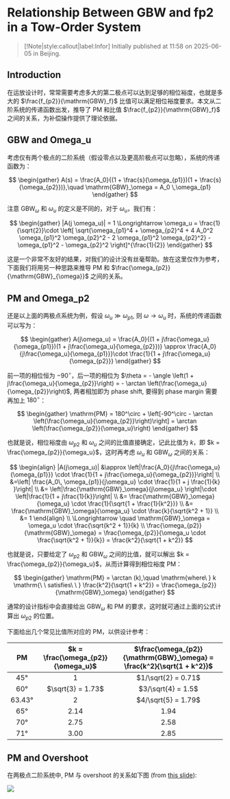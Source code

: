 # Relationship Between GBW and fp2 in a Tow-Order System

> [!Note|style:callout|label:Infor]
> Initially published at 11:58 on 2025-06-05 in Beijing.

## Introduction

在运放设计时，常常需要考虑多大的第二极点可以达到足够的相位裕度，也就是多大的 $\frac{f_{p2}}{\mathrm{GBW}_f}$ 比值可以满足相位裕度要求。本文从二阶系统的传递函数出发，推导了 $\mathrm{PM}$ 和比值 $\frac{f_{p2}}{\mathrm{GBW}_f}$ 之间的关系，为补偿操作提供了理论依据。

## GBW and Omega_u

考虑仅有两个极点的二阶系统（假设零点以及更高阶极点可以忽略），系统的传递函数为：

$$
\begin{gather}
A(s) = \frac{A_0}{(1 + \frac{s}{\omega_{p1}})(1 + \frac{s}{\omega_{p2}})},\quad \mathrm{GBW}_\omega = A_0 \,\omega_{p1} 
\end{gather}
$$

注意 $\mathrm{GBW}_\omega$ 和 $\omega_u$ 的定义是不同的，对于 $\omega_u$，我们有：

$$
\begin{gather}
|A(j \omega_u)| = 1 \Longrightarrow \omega_u = \frac{1}{\sqrt{2}}\cdot \left[ 
\sqrt{\omega_{p1}^4 + \omega_{p2}^4 + 4 A_0^2 \omega_{p1}^2 \omega_{p2}^2 - 2 \omega_{p1}^2 \omega_{p2}^2} - \omega_{p1}^2 - \omega_{p2}^2
\right]^{\frac{1}{2}}
\end{gather}
$$

这是一个非常不友好的结果，对我们的设计没有丝毫帮助。放在这里仅作为参考，下面我们将用另一种思路来推导 $\mathrm{PM}$ 和 $\frac{\omega_{p2}}{\mathrm{GBW}_{\omega}}$ 之间的关系。

<!-- 这个结果看着就非常不友好，我们作一些近似：

$$
\begin{align}
\omega_u &= \frac{1}{\sqrt{2}}\cdot \left[ 
\sqrt{\omega_{p1}^4 + \omega_{p2}^4 + 4\,\mathrm{GBW}_\omega^2 \, \omega_{p2}^2 - 2 \omega_{p1}^2 \omega_{p2}^2} - \omega_{p1}^2 - \omega_{p2}^2
\right]^{\frac{1}{2}}
\\
& \approx \frac{1}{\sqrt{2}}\cdot \left[ 
\sqrt{\omega_{p2}^4 + 4\,\mathrm{GBW}_\omega^2 \, \omega_{p2}^2} - \omega_{p2}^2
\right]^{\frac{1}{2}}
\\
&=  \frac{1}{\sqrt{2}}\cdot \left[ \omega_{p2}^2
\sqrt{1 + \left(\frac{2\,\mathrm{GBW}_\omega}{\omega_{p2}}\right)^2} - \omega_{p2}^2
\right]^{\frac{1}{2}}
\\
&\approx  \frac{1}{\sqrt{2}}\cdot \left[ \omega_{p2}^2
\left(1 + \frac{x}{2} - \frac{x^2}{8} - 1 \right)
\right]^{\frac{1}{2}}\quad {\footnotesize x = \left(\frac{2\,\mathrm{GBW}_\omega}{\omega_{p2}}\right)^2 = \frac{4\,\mathrm{GBW}_\omega^2}{\omega_{p2}^2} }
\\
& =  \frac{1}{\sqrt{2}}\cdot \left[ \omega_{p2}^2
\left( \frac{2\, \mathrm{GBW}_\omega^2}{\omega_{p2}^2} - \frac{2\, \mathrm{GBW}_\omega^4}{\omega_{p2}^4} \right)
\right]^{\frac{1}{2}}
\\
& = \sqrt{\mathrm{GBW}_\omega^2 - \frac{\mathrm{GBW}_\omega^4}{\omega_{p2}^2}}
\\
& = \mathrm{GBW}_\omega \cdot \sqrt{1 - \left(\frac{\mathrm{GBW}_\omega}{\omega_{p2}}\right)^2}
\end{align}
$$

也就是说，当 $\omega_{p2}$ 足够大时，$\omega_u \approx \mathrm{GBW}_\omega$；但是 $\omega_{p2}$ 不够大时，$\omega_u < \mathrm{GBW}_\omega$ 会逐渐减小，这与直觉相符合。 -->

## PM and Omega_p2

还是以上面的两极点系统为例，假设 $\omega_u \gg \omega_{p1}$, 则 $\omega \to \omega_u$ 时，系统的传递函数可以写为：

$$
\begin{gather}
A(j\omega_u) = \frac{A_0}{(1 + j\frac{\omega_u}{\omega_{p1}})(1 + j\frac{\omega_u}{\omega_{p2}})} 
\approx \frac{A_0}{j\frac{\omega_u}{\omega_{p1}}}\cdot \frac{1}{1 + j\frac{\omega_u}{\omega_{p2}}} 
\end{gather}
$$

前一项的相位恒为 $-90^\circ$，后一项的相位为 $\theta = - \angle \left(1 + j\frac{\omega_u}{\omega_{p2}}\right) = - \arctan \left(\frac{\omega_u}{\omega_{p2}}\right)$, 两者相加即为 phase shift, 要得到 phase margin 需要再加上 $180^\circ$：

$$
\begin{gather}
\mathrm{PM} = 180^\circ + \left[-90^\circ - \arctan \left(\frac{\omega_u}{\omega_{p2}}\right)\right] = \arctan  \left(\frac{\omega_{p2}}{\omega_u}\right)
\end{gather}
$$

也就是说，相位裕度由 $\omega_{p2}$ 和 $\omega_u$ 之间的比值直接确定，记此比值为 $k$，即 $k = \frac{\omega_{p2}}{\omega_u}$，这时再考虑 $\omega_u$ 和 $\mathrm{GBW}_\omega$ 之间的关系：

$$
\begin{align}
|A(j\omega_u)| &\approx \left|\frac{A_0}{j\frac{\omega_u}{\omega_{p1}}} \cdot \frac{1}{1 + j\frac{\omega_u}{\omega_{p2}}}\right|
\\
&=\left| \frac{A_0\, \omega_{p1}}{j\omega_u} \cdot \frac{1}{1 + j \frac{1}{k} }\right|
\\
&= \left|\frac{\mathrm{GBW}_\omega}{j\omega_u} \right|\cdot \left|\frac{1}{1 + j\frac{1}{k}}\right|
\\
&= \frac{\mathrm{GBW}_\omega}{\omega_u} \cdot \frac{1}{\sqrt{1 + \frac{1}{k^2}}}
\\
&= \frac{\mathrm{GBW}_\omega}{\omega_u} \cdot \frac{k}{\sqrt{k^2 + 1}}
\\
&= 1
\end{align}
\\
\Longrightarrow \quad \mathrm{GBW}_\omega = \omega_u \cdot \frac{\sqrt{k^2 + 1}}{k}
\\
\frac{\omega_{p2}}{\mathrm{GBW}_\omega} = \frac{\omega_{p2}}{\omega_u \cdot \frac{\sqrt{k^2 + 1}}{k}} = \frac{k^2}{\sqrt{1 + k^2}}
$$

也就是说，只要给定了 $\omega_{p2}$ 和  $\mathrm{GBW}_\omega$ 之间的比值，就可以解出 $k = \frac{\omega_{p2}}{\omega_u}$，从而计算得到相位裕度 $\mathrm{PM}$：

$$
\begin{gather}
\mathrm{PM} = \arctan (k),\quad \mathrm{where\ } k \mathrm{\ \ satisfies\ \ } \frac{k^2}{\sqrt{1 + k^2}}  = \frac{\omega_{p2}}{\mathrm{GBW}_\omega}
\end{gather}
$$

通常的设计指标中会直接给出 $\mathrm{GBW}_\omega$ 和 $\mathrm{PM}$ 的要求，这时就可通过上面的公式计算出 $\omega_{p2}$ 的位置。

下面给出几个常见比值所对应的 $\mathrm{PM}$，以供设计参考：

<div class='center'>

| $\mathrm{PM}$ | $k = \frac{\omega_{p2}}{\omega_u}$ | $\frac{\omega_{p2}}{\mathrm{GBW}_\omega} = \frac{k^2}{\sqrt{1 + k^2}}$ |
|:-:|:-:|:-:|
 | 45° | $1$ | $1/\sqrt{2} = 0.71$  |
 | 60° | $\sqrt{3} = 1.73$ | $3/\sqrt{4} = 1.5$ |
 | 63.43° | $2$ | $4/\sqrt{5} = 1.79$ |
 | 65° | $2.14$ | $1.94$ |
 | 70° | $2.75$ | $2.58$ |
 | 71° | $3.00$ | $2.85$ |
</div>

## PM and Overshoot

在两极点二阶系统中, PM 与 overshoot 的关系如下图 (from [this slide](https://pallen.ece.gatech.edu/Academic/ECE_6412/Spring_2003/L240-Sim&MeasofOpAmps(2UP).pdf)):

<div class="center"><img src="https://imagebank-0.oss-cn-beijing.aliyuncs.com/VS-PicGo/2025-06-12-14-51-55_Relationship Between GBW and fp2 in a Two-Order System.png"/></div>